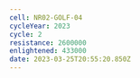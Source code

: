 ```yaml
---
cell: NR02-GOLF-04
cycleYear: 2023
cycle: 2
resistance: 2600000
enlightened: 433000
date: 2023-03-25T20:55:20.850Z
---
```


